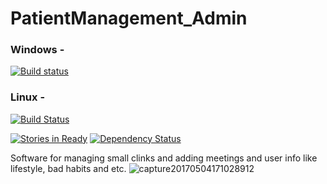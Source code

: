 # PatientManagement_Admin
### Windows - 
[![Build status](https://ci.appveyor.com/api/projects/status/fsvv6mhubamfmnvw?svg=true)](https://ci.appveyor.com/project/Magik3a/patientmanagement-admin)

### Linux -
[![Build Status](https://travis-ci.org/Magik3a/PatientManagement_Admin.svg?branch=master)](https://travis-ci.org/Magik3a/PatientManagement_Admin)

[![Stories in Ready](https://badge.waffle.io/Magik3a/PatientManagement_Admin.svg?label=ready&title=Ready)](http://waffle.io/Magik3a/PatientManagement_Admin)
[![Dependency Status](https://dependencyci.com/github/Magik3a/PatientManagement_Admin/badge)](https://dependencyci.com/github/Magik3a/PatientManagement_Admin)

Software for managing small clinks and adding meetings and user info like lifestyle, bad habits and etc.
<img src="https://i.imgur.com/xUXMObN.png" alt="capture20170504171028912" border="0">
